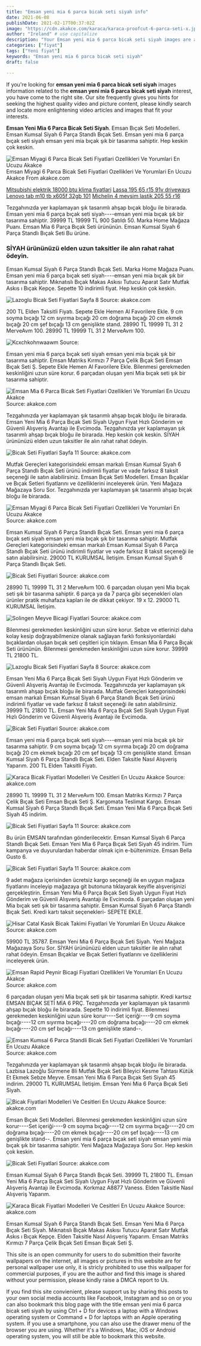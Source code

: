 ```yaml
---
title: "Emsan yeni mia 6 parca bicak seti siyah info"
date: 2021-06-08
publishDate: 2021-02-17T00:37:02Z
image: "https://cdn.akakce.com/karaca/karaca-proofcut-6-parca-seti-x.jpg"
author: "Ireland" # use capitalize
description: "Your Emsan yeni mia 6 parca bicak seti siyah images are available in this site. Emsan yeni mia 6 parca bicak seti siyah are a topic that is being searched for and liked by netizens now. You can Find and Download the Emsan yeni mia 6 parca bicak seti siyah files here. Download all free images."
categories: ["fiyat"]
tags: ["Yeni fiyat"]
keywords: "Emsan yeni mia 6 parca bicak seti siyah"
draft: false

---
```


If you're looking for **emsan yeni mia 6 parca bicak seti siyah** images information related to the **emsan yeni mia 6 parca bicak seti siyah** interest, you have come to the right  site.  Our site frequently  gives you  hints  for seeking  the highest  quality video and picture  content, please kindly search and locate more enlightening video articles and images  that fit your interests.

**Emsan Yeni Mia 6 Parca Bicak Seti Siyah**. Emsan Bıçak Seti Modelleri. Emsan Kumsal Siyah 6 Parça Standlı Bıçak Seti. Emsan yeni mia 6 parça bıçak seti siyah emsan yeni mia bıçak şık bir tasarıma sahiptir. Hep keskin çok keskin.

![Emsan Miyagi 6 Parca Bicak Seti Fiyatlari Ozellikleri Ve Yorumlari En Ucuzu Akakce](https://cdn.akakce.com/emsan/emsan-miyagi-6-parca-seti-x.jpg "Emsan Miyagi 6 Parca Bicak Seti Fiyatlari Ozellikleri Ve Yorumlari En Ucuzu Akakce")
Emsan Miyagi 6 Parca Bicak Seti Fiyatlari Ozellikleri Ve Yorumlari En Ucuzu Akakce From akakce.com

[Mitsubishi elektrik 18000 btu klima fiyatlari](/mitsubishi-elektrik-18000-btu-klima-fiyatlari/)
[Lassa 195 65 r15 91v driveways](/lassa-195-65-r15-91v-driveways/)
[Lenovo tab m10 tb x605f 32gb 101](/lenovo-tab-m10-tb-x605f-32gb-101/)
[Michelin 4 mevsim lastik 205 55 r16](/michelin-4-mevsim-lastik-205-55-r16/)

Tezgahınızda yer kaplamayan şık tasarımlı ahşap bıçak bloğu ile birarada. Emsan yeni mia 6 parça bıçak seti siyah----emsan yeni mia bıçak şık bir tasarıma sahiptir. 39999 TL 19999 TL 900 Satıldı 50. Marka Home Mağaza Puanı. Emsan Mia 6 Parça Bıçak Seti ürününün. Emsan Kumsal Siyah 6 Parça Standlı Bıçak Seti Bu ürüne.

### SİYAH ürününüzü elden uzun taksitler ile alın rahat rahat ödeyin.

Emsan Kumsal Siyah 6 Parça Standlı Bıçak Seti. Marka Home Mağaza Puanı. Emsan yeni mia 6 parça bıçak seti siyah----emsan yeni mia bıçak şık bir tasarıma sahiptir. Mıknatıslı Bıçak Makas Askısı Tutucu Aparat Satır Mutfak Askıs ı Bıçak Kepçe. Sepette 10 indirimli fiyat. Hep keskin çok keskin.


![Lazoglu Bicak Seti Fiyatlari Sayfa 8](https://iis-akakce.akamaized.net/p.x?%2F%2Fmcdn01%2Egittigidiyor%2Enet%2F67485%2F674855095%5F0%2Ejpg "Lazoglu Bicak Seti Fiyatlari Sayfa 8")
Source: akakce.com

200 TL Elden Taksitli Fiyatı. Sepete Ekle Hemen Al Favorilere Ekle. 9 cm soyma bıçağı 12 cm sıyırma bıçağı 20 cm doğrama bıçağı 20 cm ekmek bıçağı 20 cm şef bıçağı 13 cm genişlikte stand. 28990 TL 19999 TL 31 2 MerveAvm 100. 28990 TL 19999 TL 31 2 MerveAvm 100.

![Kcxchkohnwaawm](https://iis-akakce.akamaized.net/p.x?%2F%2Fimg%2Epttavm%2Ecom%2Fpimages%2F592%2F061%2F708%2F600ffbd1976c0%2Ejpeg%3Fv%3D201910111519 "Kcxchkohnwaawm")
Source: 

Emsan yeni mia 6 parça bıçak seti siyah emsan yeni mia bıçak şık bir tasarıma sahiptir. Emsan Matriks Kırmızı 7 Parça Çelik Bıçak Seti Emsan Bıçak Seti Ş. Sepete Ekle Hemen Al Favorilere Ekle. Bilenmesi gerekmeden keskinliğini uzun süre korur. 6 parçadan oluşan yeni Mia bıçak seti şık bir tasarıma sahiptir.

![Emsan Mia 6 Parca Bicak Seti Fiyatlari Ozellikleri Ve Yorumlari En Ucuzu Akakce](https://cdn.akakce.com/emsan/emsan-mia-6-parca-seti-z.jpg "Emsan Mia 6 Parca Bicak Seti Fiyatlari Ozellikleri Ve Yorumlari En Ucuzu Akakce")
Source: akakce.com

Tezgahınızda yer kaplamayan şık tasarımlı ahşap bıçak bloğu ile birarada. Emsan Yeni Mia 6 Parça Bıçak Seti Siyah Uygun Fiyat Hızlı Gönderim ve Güvenli Alışveriş Avantajı ile Evcimoda. Tezgahınızda yer kaplamayan şık tasarımlı ahşap bıçak bloğu ile birarada. Hep keskin çok keskin. SİYAH ürününüzü elden uzun taksitler ile alın rahat rahat ödeyin.

![Bicak Seti Fiyatlari Sayfa 11](https://iis-akakce.akamaized.net/p.x?%2F%2Fproductimages%2Ehepsiburada%2Enet%2Fs%2F69%2F600%2F110000010585947%2Ejpg "Bicak Seti Fiyatlari Sayfa 11")
Source: akakce.com

Mutfak Gereçleri kategorisindeki emsan markalı Emsan Kumsal Siyah 6 Parça Standlı Bıçak Seti ürünü indirimli fiyatlar ve vade farksız 8 taksit seçeneği ile satın alabilirsiniz. Emsan Bıçak Seti Modelleri. Emsan Bıçaklar ve Bıçak Setleri fiyatlarını ve özelliklerini inceleyerek ürün. Yeni Mağaza Mağazaya Soru Sor. Tezgahınızda yer kaplamayan şık tasarımlı ahşap bıçak bloğu ile birarada.

![Emsan Miyagi 6 Parca Bicak Seti Fiyatlari Ozellikleri Ve Yorumlari En Ucuzu Akakce](https://cdn.akakce.com/emsan/emsan-miyagi-6-parca-seti-x.jpg "Emsan Miyagi 6 Parca Bicak Seti Fiyatlari Ozellikleri Ve Yorumlari En Ucuzu Akakce")
Source: akakce.com

Emsan Kumsal Siyah 6 Parça Standlı Bıçak Seti. Emsan yeni mia 6 parça bıçak seti siyah emsan yeni mia bıçak şık bir tasarıma sahiptir. Mutfak Gereçleri kategorisindeki emsan markalı Emsan Kumsal Siyah 6 Parça Standlı Bıçak Seti ürünü indirimli fiyatlar ve vade farksız 8 taksit seçeneği ile satın alabilirsiniz. 29000 TL KURUMSAL İletişim. Emsan Kumsal Siyah 6 Parça Standlı Bıçak Seti.

![Bicak Seti Fiyatlari](https://cdn.akakce.com/lazoglu/lazoglu-surmene-6-li-mutfak-x.jpg "Bicak Seti Fiyatlari")
Source: akakce.com

28990 TL 19999 TL 31 2 MerveAvm 100. 6 parçadan oluşan yeni Mia bıçak seti şık bir tasarıma sahiptir. 6 parça ya da 7 parça gibi seçenekleri olan ürünler pratik muhafaza kapları ile de dikkat çekiyor. 19 x 12. 29000 TL KURUMSAL İletişim.

![Solingen Meyve Bicagi Fiyatlari](https://cdn.akakce.com/solingen/solingen-simli-6-li-meyve-bicagi-siyah-x.jpg "Solingen Meyve Bicagi Fiyatlari")
Source: akakce.com

Bilenmesi gerekmeden keskinliğini uzun süre korur. Sebze ve etlerinizi daha kolay kesip doğrayabilmenize olanak sağlayan farklı fonksiyonlardaki bıçaklardan oluşan bıçak seti çeşitleri için tıklayın. Emsan Mia 6 Parça Bıçak Seti ürününün. Bilenmesi gerekmeden keskinliğini uzun süre korur. 39999 TL 21800 TL.

![Lazoglu Bicak Seti Fiyatlari Sayfa 8](https://iis-akakce.akamaized.net/p.x?%2F%2Fmcdn01%2Egittigidiyor%2Enet%2F57281%2F572815682%5F0%2Ejpg "Lazoglu Bicak Seti Fiyatlari Sayfa 8")
Source: akakce.com

Emsan Yeni Mia 6 Parça Bıçak Seti Siyah Uygun Fiyat Hızlı Gönderim ve Güvenli Alışveriş Avantajı ile Evcimoda. Tezgahınızda yer kaplamayan şık tasarımlı ahşap bıçak bloğu ile birarada. Mutfak Gereçleri kategorisindeki emsan markalı Emsan Kumsal Siyah 6 Parça Standlı Bıçak Seti ürünü indirimli fiyatlar ve vade farksız 8 taksit seçeneği ile satın alabilirsiniz. 39999 TL 21800 TL. Emsan Yeni Mia 6 Parça Bıçak Seti Siyah Uygun Fiyat Hızlı Gönderim ve Güvenli Alışveriş Avantajı ile Evcimoda.

![Bicak Seti Fiyatlari](https://iis-akakce.akamaized.net/p.x?%2F%2Fproductimages%2Ehepsiburada%2Enet%2Fs%2F23%2F600%2F10049246232626%2Ejpg "Bicak Seti Fiyatlari")
Source: akakce.com

Emsan yeni mia 6 parça bıçak seti siyah----emsan yeni mia bıçak şık bir tasarıma sahiptir. 9 cm soyma bıçağı 12 cm sıyırma bıçağı 20 cm doğrama bıçağı 20 cm ekmek bıçağı 20 cm şef bıçağı 13 cm genişlikte stand. Emsan Kumsal Siyah 6 Parça Standlı Bıçak Seti. Elden Taksitle Nasıl Alışveriş Yaparım. 200 TL Elden Taksitli Fiyatı.

![Karaca Bicak Fiyatlari Modelleri Ve Cesitleri En Ucuzu Akakce](https://cdn.akakce.com/karaca/karaca-divers-10-parca-seti-x.jpg "Karaca Bicak Fiyatlari Modelleri Ve Cesitleri En Ucuzu Akakce")
Source: akakce.com

28990 TL 19999 TL 31 2 MerveAvm 100. Emsan Matriks Kırmızı 7 Parça Çelik Bıçak Seti Emsan Bıçak Seti Ş. Kargomata Teslimat Kargo. Emsan Kumsal Siyah 6 Parça Standlı Bıçak Seti. Emsan Yeni Mia 6 Parça Bıçak Seti Siyah 45 indirim.

![Bicak Seti Fiyatlari Sayfa 11](https://iis-akakce.akamaized.net/p.x?%2F%2Fproductimages%2Ehepsiburada%2Enet%2Fs%2F64%2F600%2F110000005931942%2Ejpg "Bicak Seti Fiyatlari Sayfa 11")
Source: akakce.com

Bu ürün EMSAN tarafından gönderilecektir. Emsan Kumsal Siyah 6 Parça Standlı Bıçak Seti. Emsan Yeni Mia 6 Parça Bıçak Seti Siyah 45 indirim. Tüm kampanya ve duyurulardan haberdar olmak için e-bültenimize. Emsan Bella Gusto 6.

![Bicak Seti Fiyatlari Sayfa 11](https://cdn.akakce.com/surbisa/surbisa-61502-naturel-ahsapli-4-parca-seti-x.jpg "Bicak Seti Fiyatlari Sayfa 11")
Source: akakce.com

9 adet mağaza içerisinden ücretsiz kargo seçeneği ile en uygun mağaza fiyatlarını inceleyip mağazaya git butonuna tıklayarak keyifle alışverişinizi gerçekleştirin. Emsan Yeni Mia 6 Parça Bıçak Seti Siyah Uygun Fiyat Hızlı Gönderim ve Güvenli Alışveriş Avantajı ile Evcimoda. 6 parçadan oluşan yeni Mia bıçak seti şık bir tasarıma sahiptir. Emsan Kumsal Siyah 6 Parça Standlı Bıçak Seti. Kredi kartı taksit seçenekleri- SEPETE EKLE.

![Hisar Catal Kasik Bicak Takimi Fiyatlari Ve Yorumlari En Ucuzu Akakce](https://cdn.akakce.com/hisar/hisar-optima-alacati-84-parca-12-kisilik-catal-kasik-bicak-takimi-x.jpg "Hisar Catal Kasik Bicak Takimi Fiyatlari Ve Yorumlari En Ucuzu Akakce")
Source: akakce.com

59900 TL 35787. Emsan Yeni Mia 6 Parça Bıçak Seti Siyah. Yeni Mağaza Mağazaya Soru Sor. SİYAH ürününüzü elden uzun taksitler ile alın rahat rahat ödeyin. Emsan Bıçaklar ve Bıçak Setleri fiyatlarını ve özelliklerini inceleyerek ürün.

![Emsan Rapid Peynir Bicagi Fiyatlari Ozellikleri Ve Yorumlari En Ucuzu Akakce](https://cdn.akakce.com/emsan/emsan-rapid-peynir-bicagi-z.jpg "Emsan Rapid Peynir Bicagi Fiyatlari Ozellikleri Ve Yorumlari En Ucuzu Akakce")
Source: akakce.com

6 parçadan oluşan yeni Mia bıçak seti şık bir tasarıma sahiptir. Kredi kartsız EMSAN BIÇAK SETİ MİA 6 PRÇ. Tezgahınızda yer kaplamayan şık tasarımlı ahşap bıçak bloğu ile birarada. Sepette 10 indirimli fiyat. Bilenmesi gerekmeden keskinliğini uzun süre korur----Set içeriği----9 cm soyma bıçağı----12 cm sıyırma bıçağı----20 cm doğrama bıçağı----20 cm ekmek bıçağı----20 cm şef bıçağı----13 cm genişlikte stand--.

![Emsan Kumsal 6 Parca Standli Bicak Seti Fiyatlari Ozellikleri Ve Yorumlari En Ucuzu Akakce](https://cdn.akakce.com/emsan/emsan-kumsal-6-parca-standli-seti-z.jpg "Emsan Kumsal 6 Parca Standli Bicak Seti Fiyatlari Ozellikleri Ve Yorumlari En Ucuzu Akakce")
Source: akakce.com

Tezgahınızda yer kaplamayan şık tasarımlı ahşap bıçak bloğu ile birarada. Lazbisa Lazoğlu Sürmene 8li Mutfak Bıçak Seti Bileyici Kesme Tahtası Kütük Et Ekmek Sebze Meyve. Emsan Yeni Mia 6 Parça Bıçak Seti Siyah 45 indirim. 29000 TL KURUMSAL İletişim. Emsan Yeni Mia 6 Parça Bıçak Seti Siyah.

![Bicak Fiyatlari Modelleri Ve Cesitleri En Ucuzu Akakce](https://cdn.akakce.com/zwilling/zwilling-life-6-parca-blok-seti-x.jpg "Bicak Fiyatlari Modelleri Ve Cesitleri En Ucuzu Akakce")
Source: akakce.com

Emsan Bıçak Seti Modelleri. Bilenmesi gerekmeden keskinliğini uzun süre korur----Set içeriği----9 cm soyma bıçağı----12 cm sıyırma bıçağı----20 cm doğrama bıçağı----20 cm ekmek bıçağı----20 cm şef bıçağı----13 cm genişlikte stand--. Emsan yeni mia 6 parça bıçak seti siyah emsan yeni mia bıçak şık bir tasarıma sahiptir. Yeni Mağaza Mağazaya Soru Sor. Hep keskin çok keskin.

![Bicak Seti Fiyatlari](https://cdn.akakce.com/pirge/pirge-ecco-sef-baba-seti-x.jpg "Bicak Seti Fiyatlari")
Source: akakce.com

Emsan Kumsal Siyah 6 Parça Standlı Bıçak Seti. 39999 TL 21800 TL. Emsan Yeni Mia 6 Parça Bıçak Seti Siyah Uygun Fiyat Hızlı Gönderim ve Güvenli Alışveriş Avantajı ile Evcimoda. Korkmaz A8877 Vaness. Elden Taksitle Nasıl Alışveriş Yaparım.

![Karaca Bicak Fiyatlari Modelleri Ve Cesitleri En Ucuzu Akakce](https://cdn.akakce.com/karaca/karaca-proofcut-6-parca-seti-x.jpg "Karaca Bicak Fiyatlari Modelleri Ve Cesitleri En Ucuzu Akakce")
Source: akakce.com

Emsan Kumsal Siyah 6 Parça Standlı Bıçak Seti. Emsan Yeni Mia 6 Parça Bıçak Seti Siyah. Mıknatıslı Bıçak Makas Askısı Tutucu Aparat Satır Mutfak Askıs ı Bıçak Kepçe. Elden Taksitle Nasıl Alışveriş Yaparım. Emsan Matriks Kırmızı 7 Parça Çelik Bıçak Seti Emsan Bıçak Seti Ş.

This site is an open community for users to do submittion their favorite wallpapers on the internet, all images or pictures in this website are for personal wallpaper use only, it is stricly prohibited to use this wallpaper for commercial purposes, if you are the author and find this image is shared without your permission, please kindly raise a DMCA report to Us.

If you find this site convienient, please support us by sharing this posts to your own social media accounts like Facebook, Instagram and so on or you can also bookmark this blog page with the title emsan yeni mia 6 parca bicak seti siyah by using Ctrl + D for devices a laptop with a Windows operating system or Command + D for laptops with an Apple operating system. If you use a smartphone, you can also use the drawer menu of the browser you are using. Whether it's a Windows, Mac, iOS or Android operating system, you will still be able to bookmark this website.
